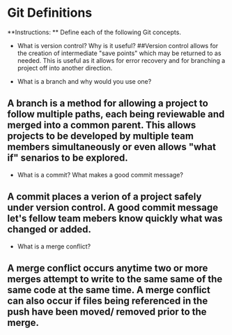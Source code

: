 # Git Definitions

**Instructions: ** Define each of the following Git concepts.

* What is version control?  Why is it useful?
##Version control allows for the creation of intermediate "save points" which may be returned to as needed. This is useful as it allows for error recovery and for branching a project off into another direction.

* What is a branch and why would you use one?
## A branch is a method for allowing a project to follow multiple paths, each being reviewable and merged into a common parent. This allows projects to be developed by multiple team members simultaneously or even allows "what if" senarios to be explored.

* What is a commit? What makes a good commit message?
## A commit places a verion of a project safely under version control. A good commit message let's fellow team mebers know quickly what was changed or added.

* What is a merge conflict?
## A merge conflict occurs anytime two or more merges attempt to write to the same same of the same code at the same time. A merge conflict can also occur if files being referenced in the push have been moved/ removed prior to the merge.